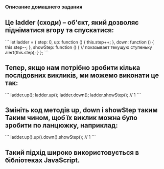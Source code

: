 ### Описание домашнего задания


<h2>Це ladder (сходи) – об'єкт, який дозволяє підніматися вгору та спускатися: </h2>
```
let ladder = {
step: 0,
up: function () {
this.step++;
},
down: function () {
this.step--;
},
showStep: function () { // показывает текущую ступеньку
alert(this.step);
}
};
```
<h2>Тепер, якщо нам потрібно зробити кілька послідовних викликів, ми можемо виконати це так:</h2>
```
ladder.up();
ladder.up();
ladder.down();
ladder.showStep(); // 1
```
<h2>Змініть код методів up, down і showStep таким Таким чином, щоб їх виклик можна було зробити по ланцюжку, наприклад:</h2>
```
ladder.up().up().down().showStep(); // 1
```
<h2>Такий підхід широко використовується в бібліотеках JavaScript.</h2>

